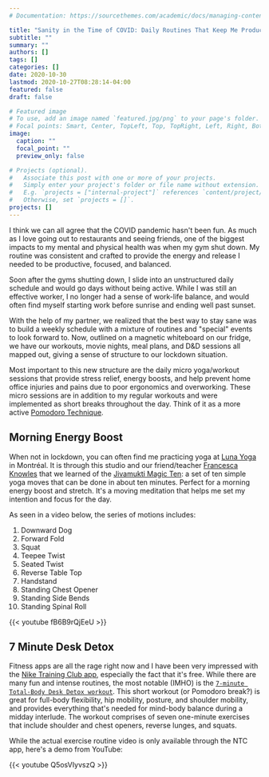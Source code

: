 ```yaml
---
# Documentation: https://sourcethemes.com/academic/docs/managing-content/

title: "Sanity in the Time of COVID: Daily Routines That Keep Me Productive and Focused"
subtitle: ""
summary: ""
authors: []
tags: []
categories: []
date: 2020-10-30
lastmod: 2020-10-27T08:28:14-04:00
featured: false
draft: false

# Featured image
# To use, add an image named `featured.jpg/png` to your page's folder.
# Focal points: Smart, Center, TopLeft, Top, TopRight, Left, Right, BottomLeft, Bottom, BottomRight.
image:
  caption: ""
  focal_point: ""
  preview_only: false

# Projects (optional).
#   Associate this post with one or more of your projects.
#   Simply enter your project's folder or file name without extension.
#   E.g. `projects = ["internal-project"]` references `content/project/deep-learning/index.md`.
#   Otherwise, set `projects = []`.
projects: []
---
```


I think we can all agree that the COVID pandemic hasn't been fun.
As much as I love going out to restaurants and seeing friends, one of the biggest impacts to my mental and physical health was when my gym shut down.
My routine was consistent and crafted to provide the energy and release I needed to be productive, focused, and balanced.

Soon after the gyms shutting down, I slide into an unstructured daily schedule and would go days without being active.
While I was still an effective worker, I no longer had a sense of work-life balance, and would often find myself starting work before sunrise and ending well past sunset.

With the help of my partner, we realized that the best way to stay sane was to build a weekly schedule with a mixture of routines and "special" events to look forward to.
Now, outlined on a magnetic whiteboard on our fridge, we have our workouts, movie nights, meal plans, and D&D sessions all mapped out, giving a sense of structure to our lockdown situation.

Most important to this new structure are the daily micro yoga/workout sessions that provide stress relief, energy boosts, and help prevent home office injuries and pains due to poor ergonomics and overworking.
These micro sessions are in addition to my regular workouts and were implemented as short breaks throughout the day.
Think of it as a more active [Pomodoro Technique](https://en.wikipedia.org/wiki/Pomodoro_Technique).

## Morning Energy Boost

When not in lockdown, you can often find me practicing yoga at [Luna Yoga](https://www.lunayoga.ca/) in Montréal.
It is through this studio and our friend/teacher [Francesca Knowles](https://www.instagram.com/frankie.knowles/) that we learned of the [Jivamukti Magic Ten](https://jivamuktiyoga.com/jivamukti-magic-ten/): a set of ten simple yoga moves that can be done in about ten minutes.
Perfect for a morning energy boost and stretch.
It's a moving meditation that helps me set my intention and focus for the day.

As seen in a video below, the series of motions includes:

1. Downward Dog
2. Forward Fold
3. Squat
4. Teepee Twist
5. Seated Twist
6. Reverse Table Top
7. Handstand
8. Standing Chest Opener
9. Standing Side Bends
10. Standing Spinal Roll

{{< youtube fB6B9rQjEeU >}}

## 7 Minute Desk Detox

Fitness apps are all the rage right now and I have been very impressed with the [Nike Training Club app](https://www.nike.com/ca/ntc-app), especially the fact that it's free.
While there are many fun and intense routines, the most notable (IMHO) is the [`7-minute Total-Body Desk Detox workout`](https://ntc-go.nike.com/f/alcX0lgY).
This short workout (or Pomodoro break?) is great for full-body flexibility, hip mobility, posture, and shoulder mobility, and provides everything that's needed for mind-body balance during a midday interlude.
The workout comprises of seven one-minute exercises that include shoulder and chest openers, reverse lunges, and squats.

While the actual exercise routine video is only available through the NTC app, here's a demo from YouTube:

{{< youtube Q5osVIyvszQ >}}
